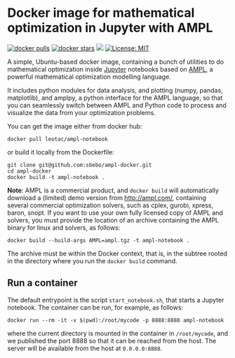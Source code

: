 # Docker image for mathematical optimization in Jupyter with AMPL

[![docker pulls](https://img.shields.io/docker/pulls/leotac/ampl-notebook.svg)](https://hub.docker.com/r/leotac/ampl-notebook/) [![docker stars](https://img.shields.io/docker/stars/leotac/ampl-notebook.svg)](https://hub.docker.com/r/leotac/ampl-notebook/) [![](https://images.microbadger.com/badges/image/leotac/ampl-notebook.svg)](https://microbadger.com/images/jupyter/base-notebook "jupyter/base-notebook image metadata") [![License: MIT](https://img.shields.io/badge/License-MIT-yellow.svg)](https://opensource.org/licenses/MIT)

A simple, Ubuntu-based docker image, containing a bunch of utilities
to do mathematical optimization inside [Jupyter](http://jupyter.org/) notebooks
based on [AMPL](http://ampl.com/),
a powerful mathematical optimization modelling language.

It includes python modules for data analysis, and plotting (numpy, pandas,
matplotlib), and amplpy, a python interface for the AMPL language,
so that you can seamlessly switch between AMPL and Python code to process and visualize
the data from your optimization problems.

You can get the image either from docker hub:
    
    docker pull leotac/ampl-notebook

or build it locally from the Dockerfile:

    git clone git@github.com:sbebo/ampl-docker.git
    cd ampl-docker
    docker build -t ampl-notebook .

**Note**: AMPL is a commercial product, and `docker build` will automatically download a (limited) 
demo version from http://ampl.com/, containing several commercial optimization solvers, 
such as cplex, gurobi, xpress, baron, snopt.
If you want to use your own fully licensed copy of AMPL and solvers, you must provide the location of an archive containing the AMPL binary for linux and solvers, as follows:
    
    docker build --build-args AMPL=ampl.tgz -t ampl-notebook .

The archive must be within the Docker context, that is, in the subtree rooted in the directory where you run the `docker build` command.

## Run a container

The default entrypoint is the script `start_notebook.sh`, that starts a Jupyter notebook. The container can be run, for example, as follows:

    docker run --rm -it -v $(pwd):/root/mycode -p 8888:8888 ampl-notebook

where the current directory is mounted in the container in `/root/mycode`, and we published the port 8888 so that it can be reached from the host. The server will be available from the host at `0.0.0.0:8888`.
